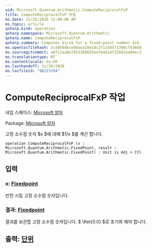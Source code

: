 ```yaml
---
uid: Microsoft.Quantum.Arithmetic.ComputeReciprocalFxP
title: ComputeReciprocalFxP 작업
ms.date: 11/25/2020 12:00:00 AM
ms.topic: article
qsharp.kind: operation
qsharp.namespace: Microsoft.Quantum.Arithmetic
qsharp.name: ComputeReciprocalFxP
qsharp.summary: Computes $1/x$ for a fixed-point number $x$.
ms.openlocfilehash: 3ca050d6ce9daaa10e14c2f12dd571398cf436b0
ms.sourcegitcommit: a87c1aa8e7453360025e47ba614f25b02ea84ec3
ms.translationtype: MT
ms.contentlocale: ko-KR
ms.lasthandoff: 11/26/2020
ms.locfileid: "96223394"
---
```

# <a name="computereciprocalfxp-operation"></a>ComputeReciprocalFxP 작업

네임 스페이스: [Microsoft 양자](xref:Microsoft.Quantum.Arithmetic)

Package: [Microsoft 양자](https://nuget.org/packages/Microsoft.Quantum.Numerics)


고정 소수점 숫자 $x $에 대해 $1/x $를 계산 합니다.

```qsharp
operation ComputeReciprocalFxP (x : Microsoft.Quantum.Arithmetic.FixedPoint, result : Microsoft.Quantum.Arithmetic.FixedPoint) : Unit is Adj + Ctl
```


## <a name="input"></a>입력

### <a name="x--fixedpoint"></a>x: [Fixedpoint](xref:Microsoft.Quantum.Arithmetic.FixedPoint)

반전 시킬 고정 소수점 숫자입니다.


### <a name="result--fixedpoint"></a>결과: [Fixedpoint](xref:Microsoft.Quantum.Arithmetic.FixedPoint)

결과를 보관할 고정 소수점 숫자입니다. $ \Ket{0.0} $로 초기화 해야 합니다.



## <a name="output--unit"></a>출력: [단위](xref:microsoft.quantum.lang-ref.unit)

